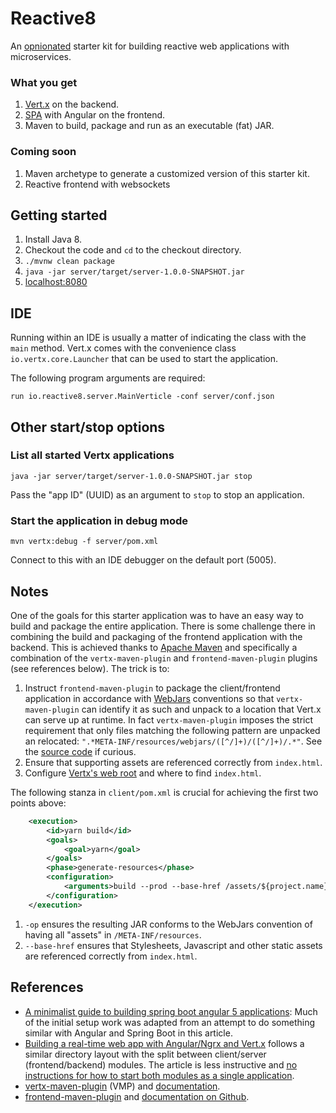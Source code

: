 # Reactive8
An [opnionated](https://stackoverflow.com/questions/802050/what-is-opinionated-software#802064) starter kit for building reactive web applications with microservices.

### What you get
1. [Vert.x](http://vertx.io) on the backend.
1. [SPA](https://en.wikipedia.org/wiki/Single-page_application) with Angular on the frontend.
1. Maven to build, package and run as an executable (fat) JAR.

### Coming soon
1. Maven archetype to generate a customized version of this starter kit.
1. Reactive frontend with websockets

## Getting started
1. Install Java 8.
1. Checkout the code and `cd` to the checkout directory.
1. `./mvnw clean package`
1. `java -jar server/target/server-1.0.0-SNAPSHOT.jar`
1. [localhost:8080](http://localhost:8080)

## IDE
Running within an IDE is usually a matter of indicating the class with the `main` method. 
Vert.x comes with the convenience class `io.vertx.core.Launcher` that can be used to start the application.

The following program arguments are required:

`run io.reactive8.server.MainVerticle -conf server/conf.json`

## Other start/stop options
### List all started Vertx applications
`java -jar server/target/server-1.0.0-SNAPSHOT.jar stop`

Pass the "app ID" (UUID) as an argument to `stop` to stop an application.

### Start the application in debug mode
`mvn vertx:debug -f server/pom.xml`

Connect to this with an IDE debugger on the default port (5005).

## Notes
One of the goals for this starter application was to have an easy way to build and package the entire application.
There is some challenge there in combining the build and packaging of the frontend application with the backend.
This is achieved thanks to [Apache Maven](https://maven.apache.org/) and specifically a combination of the 
`vertx-maven-plugin` and `frontend-maven-plugin` plugins (see references below). The trick is to:

1. Instruct `frontend-maven-plugin` to package the client/frontend application in accordance with [WebJars](http://www.webjars.org/) 
conventions so that `vertx-maven-plugin` can identify it as such and unpack to a location that  Vert.x can serve up at runtime. 
In fact `vertx-maven-plugin` imposes the strict requirement that only files matching the following pattern are unpacked an relocated: 
`".*META-INF/resources/webjars/([^/]+)/([^/]+)/.*"`. See the [source code](https://github.com/fabric8io/vertx-maven-plugin/blob/master/src/main/java/io/fabric8/vertx/maven/plugin/utils/WebJars.java) if curious.
1. Ensure that supporting assets are referenced correctly from `index.html`.
1. Configure [Vertx's web root](http://vertx.io/docs/vertx-web/java/#_serving_static_resources) and where to find `index.html`.

The following stanza in `client/pom.xml` is crucial for achieving the first two points above:

```xml
    <execution>
        <id>yarn build</id>
        <goals>
            <goal>yarn</goal>
        </goals>
        <phase>generate-resources</phase>
        <configuration>
            <arguments>build --prod --base-href /assets/${project.name}/ -op dist/META-INF/resources/webjars/${project.name}/${project.parent.version}</arguments>
        </configuration>
    </execution>
```

1. `-op` ensures the resulting JAR conforms to the WebJars convention of having all "assets" in `/META-INF/resources`.
1. `--base-href` ensures that Stylesheets, Javascript and other static assets are referenced correctly from `index.html`.

## References
* [A minimalist guide to building spring boot angular 5 applications](https://shekhargulati.com/2017/11/08/a-minimalist-guide-to-building-spring-boot-angular-5-applications/): 
Much of the initial setup work was adapted from an attempt to do something similar with Angular and Spring Boot in this article.
* [Building a real-time web app with Angular/Ngrx and Vert.x](https://medium.com/@benorama/building-a-realtime-web-app-with-angular-ngrx-and-vert-x-a5381c0397a1) follows a similar directory layout with the split between client/server (frontend/backend) modules. The article is less instructive and [no instructions for how to start both modules as a single application](https://github.com/benorama/ngrx-realtime-app#running-the-apps-locally).
* [vertx-maven-plugin](https://mvnrepository.com/artifact/io.fabric8/vertx-maven-plugin) (VMP) and [documentation](https://vmp.fabric8.io/).
* [frontend-maven-plugin](https://mvnrepository.com/artifact/com.github.eirslett/frontend-maven-plugin) and [documentation on Github](https://github.com/eirslett/frontend-maven-plugin).
